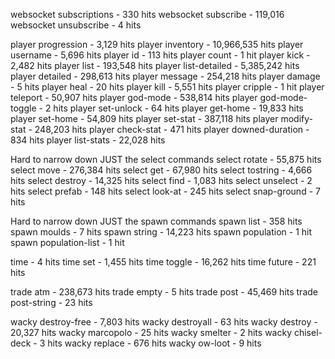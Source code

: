 websocket subscriptions - 330 hits
websocket subscribe - 119,016
websocket unsubscribe - 4 hits

player progression - 3,129 hits
player inventory - 10,966,535 hits
player username - 5,696 hits
player id - 113 hits
player count - 1 hit
player kick - 2,482 hits
player list - 193,548 hits
player list-detailed - 5,385,242 hits
player detailed - 298,613 hits
player message - 254,218 hits
player damage - 5 hits
player heal - 20 hits
player kill - 5,551 hits
player cripple - 1 hit
player teleport - 50,907 hits
player god-mode - 538,814 hits
player god-mode-toggle - 2 hits
player set-unlock - 64 hits
player get-home - 19,833 hits
player set-home - 54,809 hits
player set-stat - 387,118 hits
player modify-stat - 248,203 hits
player check-stat - 471 hits
player downed-duration - 834 hits
player list-stats - 22,028 hits

Hard to narrow down JUST the  select commands
select rotate - 55,875 hits
select move - 276,384 hits
select get - 67,980 hits
select tostring - 4,666 hits
select destroy - 14,325 hits
select find - 1,083 hits
select unselect - 2 hits
select prefab - 148 hits
select look-at - 245 hits
select snap-ground - 7 hits

Hard to narrow down JUST the  spawn commands
spawn list - 358 hits
spawn moulds - 7 hits
spawn string - 14,223 hits
spawn population - 1 hit
spawn population-list - 1 hit

time - 4 hits
time set - 1,455 hits
time toggle - 16,262 hits
time future - 221 hits

trade atm - 238,673 hits
trade empty - 5 hits
trade post - 45,469 hits
trade post-string - 23 hits

wacky destroy-free - 7,803 hits
wacky destroyall - 63 hits
wacky destroy - 20,327 hits
wacky marcopolo - 25 hits
wacky smelter - 2 hits
wacky chisel-deck - 3 hits
wacky replace - 676 hits
wacky ow-loot - 9 hits